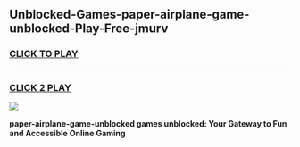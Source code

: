 
## Unblocked-Games-paper-airplane-game-unblocked-Play-Free-jmurv
<h3>
<a href="https://premium76.site?title=paper-airplane-game-unblocked&ref=18A1">CLICK TO PLAY</a></h3>
<hr>

<h3>
<a href="https://premium76.site?title=paper-airplane-game-unblocked&ref=18A1">CLICK 2 PLAY</a>
  
</h3>

<a href="https://premium76.site?title=paper-airplane-game-unblocked&ref=18A1"><img src="https://clearcache.store/games.png"></a>


**paper-airplane-game-unblocked games unblocked: Your Gateway to Fun and Accessible Online Gaming**
